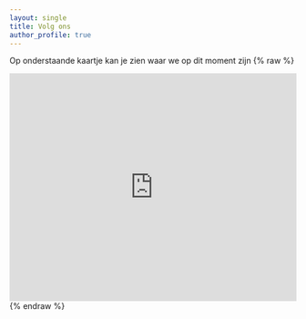 ```yaml
---
layout: single
title: Volg ons
author_profile: true
---
```

Op onderstaande kaartje kan je zien waar we op dit moment zijn
{% raw %}
<iframe
frameborder="no" 
border="0"
marginwidth="0"
marginheight="0"
height="400"
width="100%"
scrolling='false'
src="https://spotwalla.com/tripViewer.php?id=21ef85e6691a928587&showInfo=no">
De kaart kan niet getoond worden. 
</iframe>
{% endraw %}
